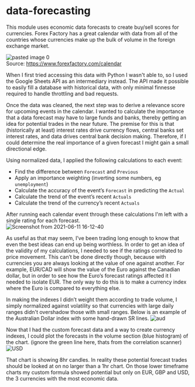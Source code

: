 # data-forecasting

This module uses economic data forecasts to create buy/sell scores for currencies.  Forex Factory has a great calendar with data from all of the countries whose currencies make up the bulk of volume in the foreign exchange market. 

![pasted image 0](https://user-images.githubusercontent.com/62268115/121748495-b5606800-cace-11eb-8023-7b610c9f0078.png)        
Source: https://www.forexfactory.com/calendar

When I first tried accessing this data with Python I wasn't able to, so I used the Google Sheets API as an intermediary instead. The API made it possible to easily fill a database with historical data, with only minimal finnesse required to handle throttling and bad requests. 

Once the data was cleaned, the next step was to derive a relevance score for upcoming events in the calendar.  I wanted to calculate the importance that a data forecast may have to large funds and banks, thereby getting an idea for potential trades in the near future.  The premise for this is that (historically at least) interest rates drive currency flows, central banks set interest rates, and data drives central bank decision making.  Therefore, if I could determine the real importance of a given forecast I might gain a small directional edge.

Using normalized data, I applied the following calculations to each event:
- Find the difference between `Forecast` and `Previous`
- Apply an importance weighting (inverting some numbers, eg `unemployment`)
- Calculate the accuracy of the event’s `Forecast` in predicting the `Actual`
- Calculate the trend of the event’s recent `Actuals`
- Calculate the trend of the currency’s recent `Actuals`

After running each calendar event through these calculations I'm left with a single rating for each forecast.   
![Screenshot from 2021-06-11 16-12-40](https://user-images.githubusercontent.com/62268115/121749256-f9a03800-cacf-11eb-9682-95c76eb4b5c6.png)

As useful as that may seem, I’ve been trading long enough to know that even the best ideas can end up being worthless.  In order to get an idea of the validity of my calculations, I needed to see if the ratings correlated to price movement. This can’t be done directly though, because with currencies you are always looking at the value of one against another. For example, EUR/CAD will show the value of the Euro against the Canadian dollar, but in order to see how the Euro’s forecast ratings affected it I needed to isolate EUR. The only way to do this is to make a currency index where the Euro is compared to everything else. 

In making the indexes I didn’t weight them according to trade volume, I simply normalized against volatility so that currencies with large daily ranges didn't overshadow those with small ranges. Below is an example of the Australian Dollar index with some hand-drawn SR lines.
![aud](https://user-images.githubusercontent.com/62268115/121749571-7df2bb00-cad0-11eb-90d7-f9a6d6a4a42c.png)

Now that I had the custom forecast data and a way to create currency indexes, I could plot the forecasts in the volume section (blue histogram) of the chart.
(ignore the green line here, thats from the correlation scanner)
![USD](https://user-images.githubusercontent.com/62268115/121750417-f60db080-cad1-11eb-9a34-fd8245500a1b.png)

That chart is showing 8hr candles. In reality these potential forecast trades should be looked at on no larger than a 1hr chart.  On those lower timeframe charts my custom formula showed potential but only on EUR, GBP and USD, the 3 currencies with the most economic data. 



